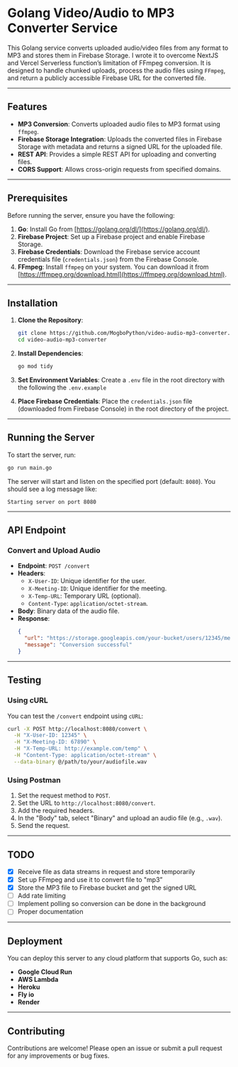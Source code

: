# Golang Video/Audio to MP3 Converter Service

This Golang service converts uploaded audio/video files from any format to MP3 and stores them in Firebase Storage. I wrote it to overcome NextJS and Vercel Serverless function’s limitation of FFmpeg conversion. It is designed to handle chunked uploads, process the audio files using `FFmpeg`, and return a publicly accessible Firebase URL for the converted file.

---

## **Features**
- **MP3 Conversion**: Converts uploaded audio files to MP3 format using `ffmpeg`.
- **Firebase Storage Integration**: Uploads the converted files in Firebase Storage with metadata and returns a signed URL for the uploaded file.
- **REST API**: Provides a simple REST API for uploading and converting files.
- **CORS Support**: Allows cross-origin requests from specified domains.

---

## **Prerequisites**
Before running the server, ensure you have the following:

1. **Go**: Install Go from [https://golang.org/dl/](https://golang.org/dl/).
2. **Firebase Project**: Set up a Firebase project and enable Firebase Storage.
3. **Firebase Credentials**: Download the Firebase service account credentials file (`credentials.json`) from the Firebase Console.
4. **FFmpeg**: Install `ffmpeg` on your system. You can download it from [https://ffmpeg.org/download.html](https://ffmpeg.org/download.html).

---

## **Installation**

1. **Clone the Repository**:
   ```bash
   git clone https://github.com/MogboPython/video-audio-mp3-converter.git
   cd video-audio-mp3-converter
   ```

2. **Install Dependencies**:
   ```bash
   go mod tidy
   ```

3. **Set Environment Variables**:
   Create a `.env` file in the root directory with the following the `.env.example`

4. **Place Firebase Credentials**:
   Place the `credentials.json` file (downloaded from Firebase Console) in the root directory of the project.

---

## **Running the Server**

To start the server, run:
```bash
go run main.go
```

The server will start and listen on the specified port (default: `8080`). You should see a log message like:
```
Starting server on port 8080
```

---

## **API Endpoint**

### **Convert and Upload Audio**
- **Endpoint**: `POST /convert`
- **Headers**:
  - `X-User-ID`: Unique identifier for the user.
  - `X-Meeting-ID`: Unique identifier for the meeting.
  - `X-Temp-URL`: Temporary URL (optional).
  - `Content-Type`: `application/octet-stream`.
- **Body**: Binary data of the audio file.
- **Response**:
  ```json
  {
    "url": "https://storage.googleapis.com/your-bucket/users/12345/meetings/67890/audio_20231010_123456.mp3?GoogleAccessId=some-access-id&Expires=1614855080&Signature=some-signature",
    "message": "Conversion successful"
  }
  ```

---

## **Testing**

### **Using cURL**
You can test the `/convert` endpoint using `cURL`:
```bash
curl -X POST http://localhost:8080/convert \
  -H "X-User-ID: 12345" \
  -H "X-Meeting-ID: 67890" \
  -H "X-Temp-URL: http://example.com/temp" \
  -H "Content-Type: application/octet-stream" \
  --data-binary @/path/to/your/audiofile.wav
```

### **Using Postman**
1. Set the request method to `POST`.
2. Set the URL to `http://localhost:8080/convert`.
3. Add the required headers.
4. In the "Body" tab, select "Binary" and upload an audio file (e.g., `.wav`).
5. Send the request.

---


## **TODO**
- [x] Receive file as data streams in request and store temporarily
- [x] Set up FFmpeg and use it to convert file to "mp3”
- [x] Store the MP3 file to Firebase bucket and get the signed URL
- [ ] Add rate limiting
- [ ] Implement polling so conversion can be done in the background
- [ ] Proper documentation

---

## **Deployment**
You can deploy this server to any cloud platform that supports Go, such as:
- **Google Cloud Run**
- **AWS Lambda**
- **Heroku**
- **Fly io**
- **Render**

---

## **Contributing**
Contributions are welcome! Please open an issue or submit a pull request for any improvements or bug fixes.
